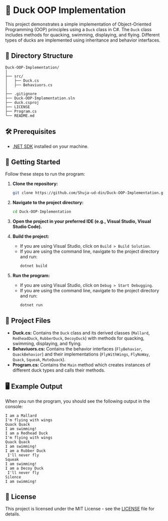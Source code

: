 # 🦆 Duck OOP Implementation

This project demonstrates a simple implementation of Object-Oriented Programming (OOP) principles using a `Duck` class in C#. The `Duck` class includes methods for quacking, swimming, displaying, and flying. Different types of ducks are implemented using inheritance and behavior interfaces.

## 📂 Directory Structure

```
Duck-OOP-Implementation/
│
├── src/
│   ├── Duck.cs
│   ├── Behaviuors.cs
│
├── .gitignore
├── Duck-OOP-Implementation.sln
├── duck.csproj
├── LICENSE
├── Program.cs
└── README.md
```

## 🛠️ Prerequisites

- [.NET SDK](https://dotnet.microsoft.com/download) installed on your machine.

## 🚀 Getting Started

Follow these steps to run the program:

1. **Clone the repository:**
   ```sh
   git clone https://github.com/Shuja-ud-din/Duck-OOP-Implementation.git
   ```
2. **Navigate to the project directory:**
   ```sh
   cd Duck-OOP-Implementation
   ```
3. **Open the project in your preferred IDE (e.g., Visual Studio, Visual Studio Code).**

4. **Build the project:**

   - If you are using Visual Studio, click on `Build > Build Solution`.
   - If you are using the command line, navigate to the project directory and run:
     ```sh
     dotnet build
     ```

5. **Run the program:**
   - If you are using Visual Studio, click on `Debug > Start Debugging`.
   - If you are using the command line, navigate to the project directory and run:
     ```sh
     dotnet run
     ```

## 📄 Project Files

- **Duck.cs:** Contains the `Duck` class and its derived classes (`Mallard`, `RedheadDuck`, `RubberDuck`, `DecoyDuck`) with methods for quacking, swimming, displaying, and flying.
- **Behaviuors.cs:** Contains the behavior interfaces (`FlyBehavior`, `QuackBehavior`) and their implementations (`FlyWithWings`, `FlyNoWay`, `Quack`, `Squeak`, `MuteQuack`).
- **Program.cs:** Contains the `Main` method which creates instances of different duck types and calls their methods.

## 🖥️ Example Output

When you run the program, you should see the following output in the console:

```
I am a Mallard
I'm flying with wings
Quack Quack
I am swimming!
I am a Redhead Duck
I'm flying with wings
Quack Quack
I am swimming!
I am a Rubber Duck
 I'll never fly
Squeak
I am swimming!
I am a Decoy Duck
 I'll never fly
Silence
I am swimming!
```

## 📝 License

This project is licensed under the MIT License - see the [LICENSE](LICENSE) file for details.
